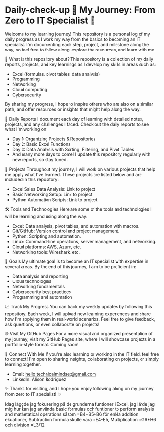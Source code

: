 # Daily-check-up 🚀 My Journey: From Zero to IT Specialist 🚀

Welcome to my learning journey! This repository is a personal log of my daily progress as I work my way from the basics to becoming an IT specialist. I'm documenting each step, project, and milestone along the way, so feel free to follow along, explore the resources, and learn with me.

🌟 What is this repository about?
This repository is a collection of my daily reports, projects, and key learnings as I develop my skills in areas such as:

- Excel (formulas, pivot tables, data analysis)
- Programming
- Networking
- Cloud computing
- Cybersecurity

  
By sharing my progress, I hope to inspire others who are also on a similar path, and offer resources or insights that might help along the way.

📅 Daily Reports
I document each day of learning with detailed notes, projects, and any challenges I faced. Check out the daily reports to see what I'm working on:

- Day 1: Organizing Projects & Repositories
- Day 2: Basic Excel Functions
- Day 3: Data Analysis with Sorting, Filtering, and Pivot Tables
- And many more days to come! I update this repository regularly with new reports, so stay tuned.

🚧 Projects
Throughout my journey, I will work on various projects that help me apply what I've learned. These projects are listed below and are included in this repository:

- Excel Sales Data Analysis: Link to project
- Basic Networking Setup: Link to project
- Python Automation Scripts: Link to project

  
🛠 Tools and Technologies
Here are some of the tools and technologies I will be learning and using along the way:

- Excel: Data analysis, pivot tables, and automation with macros.
- Git/GitHub: Version control and project management.
- Python: Scripting and automation.
- Linux: Command-line operations, server management, and networking.
- Cloud platforms: AWS, Azure, etc.
- Networking tools: Wireshark, etc.

🌱 Goals
My ultimate goal is to become an IT specialist with expertise in several areas. By the end of this journey, I aim to be proficient in:

- Data analysis and reporting
- Cloud technologies
- Networking fundamentals
- Cybersecurity best practices
- Programming and automation

📈 Track My Progress
You can track my weekly updates by following this repository. Each week, I will upload new learning experiences and share how I'm applying them in real-world scenarios. Feel free to give feedback, ask questions, or even collaborate on projects!

🌐 Visit My GitHub Pages
For a more visual and organized presentation of my journey, visit my GitHub Pages site, where I will showcase projects in a portfolio-style format. Coming soon!

🤝 Connect With Me
If you're also learning or working in the IT field, feel free to connect! I'm open to sharing insights, collaborating on projects, or simply learning together.

- Email: hello.technicalmindset@gmail.com
- LinkedIn: Alison Rodriguez

✨ Thanks for visiting, and I hope you enjoy following along on my journey from zero to IT specialist! ✨

























Idag läggde jag fokusering på de grunderna funtioner i Excel, jag lärde jag mig hur kan jag använda basic formulas och funtioner to perform analysis and mathetatical operations såsom =B4+B5+B6 för enkla addition ekuationer, Subtraction formula skulle vara =E4-E5, Multiplication =G6*H6 och division =L3/12 


